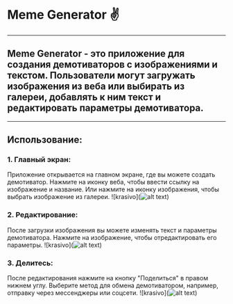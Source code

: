# **Meme Generator** :v:
___
## Meme Generator - это приложение для создания демотиваторов с изображениями и текстом. Пользователи могут загружать изображения из веба или выбирать из галереи, добавлять к ним текст и редактировать параметры демотиватора.
____
## Использование:
### 1. Главный экран:
 Приложение открывается на главном экране, где вы можете создать демотиватор.
Нажмите на иконку веба, чтобы ввести ссылку на изображение и название.
Или нажмите на иконку изображения, чтобы выбрать изображение из галереи.
![krasivo](![alt text](image-2.png))
### 2. Редактирование:

 После загрузки изображения вы можете изменять текст и параметры демотиватора.
Нажмите на изображение, чтобы отредактировать его параметры.
![krasivo](![alt text](image.png))
### 3. Делитесь:
После редактирования нажмите на кнопку "Поделиться" в правом нижнем углу.
Выберите метод для обмена демотиватором, например, отправку через мессенджеры или соцсети.
![krasivo](![alt text](image-1.png))
